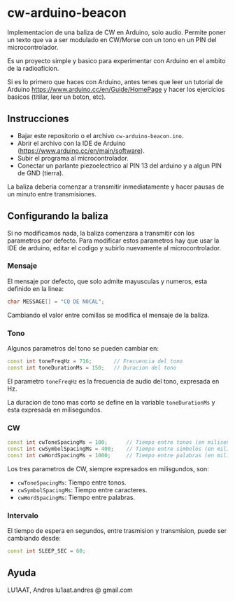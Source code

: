 # cw-arduino-beacon

Implementacion de una baliza de CW en Arduino, solo audio. Permite poner un texto que va a ser modulado en CW/Morse con un tono en un PIN del microcontrolador.

Es un proyecto simple y basico para experimentar con Arduino en el ambito de la radioaficion.

Si es lo primero que haces con Arduino, antes tenes que leer un tutorial de Arduino https://www.arduino.cc/en/Guide/HomePage y hacer los ejercicios basicos (titilar, leer un boton, etc). 


## Instrucciones

* Bajar este repositorio o el archivo `cw-arduino-beacon.ino`.
* Abrir el archivo con la IDE de Arduino (https://www.arduino.cc/en/main/software).
* Subir el programa al microcontrolador.
* Conectar un parlante piezoelectrico al PIN 13 del arduino y a algun PIN de GND (tierra).

La baliza deberia comenzar a transmitir inmediatamente y hacer pausas de un minuto entre transmisiones.


## Configurando la baliza

Si no modificamos nada, la baliza comenzara a transmitir con los parametros por defecto. Para modificar estos parametros hay que usar la IDE de arduino, editar el codigo y subirlo nuevamente al microcontrolador.

### Mensaje

El mensaje por defecto, que solo admite mayusculas y numeros, esta definido en la linea:

```c++
char MESSAGE[] = "CQ DE N0CAL";
```

Cambiando el valor entre comillas se modifica el mensaje de la baliza.

### Tono

Algunos parametros del tono se pueden cambiar en:

```c++
const int toneFreqHz = 716;       // Frecuencia del tono
const int toneDurationMs = 150;   // Duracion del tono
```

El parametro `toneFreqHz` es la frecuencia de audio del tono, expresada en Hz.

La duracion de tono mas corto se define en la variable `toneDurationMs` y esta expresada en milisegundos.

### CW

```c++
const int cwToneSpacingMs = 100;      // Tiempo entre tonos (en milisengundos)
const int cwSymbolSpacingMs = 400;    // Tiempo entre simbolos (en milisengundos)
const int cwWordSpacingMs = 1000;     // Tiempo entre palabras (en milisengundos)
```

Los tres parametros de CW, siempre expresados en milisgundos, son:

* `cwToneSpacingMs`: Tiempo entre tonos.
* `cwSymbolSpacingMs`: Tiempo entre caracteres.
* `cwWordSpacingMs`: Tiempo entre palabras.

### Intervalo

El tiempo de espera en segundos, entre trasmision y transmision, puede ser cambiando desde:

```c++
const int SLEEP_SEC = 60;
```

## Ayuda

LU1AAT, Andres
lu1aat.andres @ gmail.com